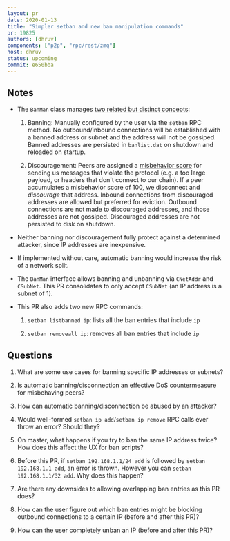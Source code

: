 ```yaml
---
layout: pr
date: 2020-01-13
title: "Simpler setban and new ban manipulation commands"
pr: 19825
authors: [dhruv]
components: ["p2p", "rpc/rest/zmq"]
host: dhruv
status: upcoming
commit: e650bba
---
```


## Notes

- The `BanMan` class manages [two related but distinct concepts](https://github.com/bitcoin/bitcoin/blob/86a8b35f/src/banman.h#L27):

  1. Banning: Manually configured by the user via the `setban` RPC method. No
     outbound/inbound connections will be established with a banned address or
     subnet and the address will not be gossiped. Banned addresses are persisted in
     `banlist.dat` on shutdown and reloaded on startup.

  2. Discouragement: Peers are assigned a [misbehavior
     score](https://github.com/bitcoin/bitcoin/blob/86a8b35f/src/net_processing.cpp#L1018)
     for sending us messages that violate the protocol (e.g. a too large
     payload, or headers that don't connect to our chain). If a peer accumulates a
     misbehavior score of 100, we disconnect and _discourage_ that address.  Inbound
     connections from discouraged addresses are allowed but preferred for eviction.
     Outbound connections are not made to discouraged addresses, and those addresses
     are not gossiped. Discouraged addresses are not persisted to disk on shutdown.

- Neither banning nor discouragement fully protect against a determined
  attacker, since IP addresses are inexpensive.

- If implemented without care, automatic banning would increase the risk of a
  network split.

- The `BanMan` interface allows banning and unbanning via `CNetAddr` and
  `CSubNet`. This PR consolidates to only accept `CSubNet` (an IP address is a
  subnet of 1).

- This PR also adds two new RPC commands:

  1. `setban listbanned ip`: lists all the ban entries that include `ip`

  2. `setban removeall ip`: removes all ban entries that include `ip`

## Questions

1.  What are some use cases for banning specific IP addresses or subnets?

2.  Is automatic banning/disconnection an effective DoS countermeasure for
    misbehaving peers?

3.  How can automatic banning/disconnection be abused by an attacker?

4.  Would well-formed `setban ip add`/`setban ip remove` RPC calls ever throw an
    error? Should they?

5.  On master, what happens if you try to ban the same IP address twice? How does
    this affect the UX for ban scripts?

6.  Before this PR, if `setban 192.168.1.1/24 add` is followed by `setban
    192.168.1.1 add`, an error is thrown. However you can `setban 192.168.1.1/32
    add`. Why does this happen?

7.  Are there any downsides to allowing overlapping ban entries as this PR does?

8.  How can the user figure out which ban entries might be blocking outbound
    connections to a certain IP (before and after this PR)?

9.  How can the user completely unban an IP (before and after this PR)?

<!-- TODO: After meeting, uncomment and add meeting log between the irc tags
## Meeting Log

{% irc %}
{% endirc %}
-->
